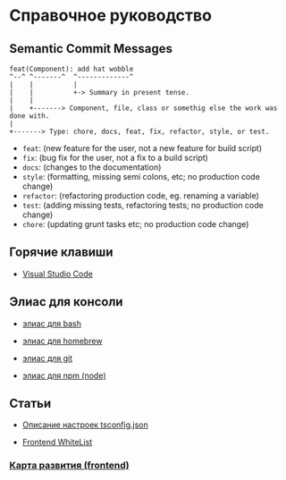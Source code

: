 # Справочное руководство

## Semantic Commit Messages

```
feat(Component): add hat wobble
^--^ ^-------^  ^-------------^
|    |          |
|    |          +-> Summary in present tense.
|    |
|    +-------> Component, file, class or somethig else the work was done with.
|
+-------> Type: chore, docs, feat, fix, refactor, style, or test.
```

- `feat`: (new feature for the user, not a new feature for build script)
- `fix`: (bug fix for the user, not a fix to a build script)
- `docs`: (changes to the documentation)
- `style`: (formatting, missing semi colons, etc; no production code change)
- `refactor`: (refactoring production code, eg. renaming a variable)
- `test`: (adding missing tests, refactoring tests; no production code change)
- `chore`: (updating grunt tasks etc; no production code change)

## Горячие клавиши

* [Visual Studio Code](./hotkey/vscode/readme.md)

## Элиас для консоли

* [элиас для bash](./aliases/bash/readme.md)

* [элиас для homebrew](./aliases/homebrew/readme.md)

* [элиас для git](./aliases/git/readme.md)

* [элиас для npm (node)](./aliases/npm(node)/readme.md)

## Статьи

* [Описание настроек tsconfig.json](./articles/tsconfig-settings/readme.md)

* [Frontend WhiteList](./articles/frontend-whitelist/readme.md)

### [Карта развития (frontend)](./articles/frontend-roadmap/readme.md)

